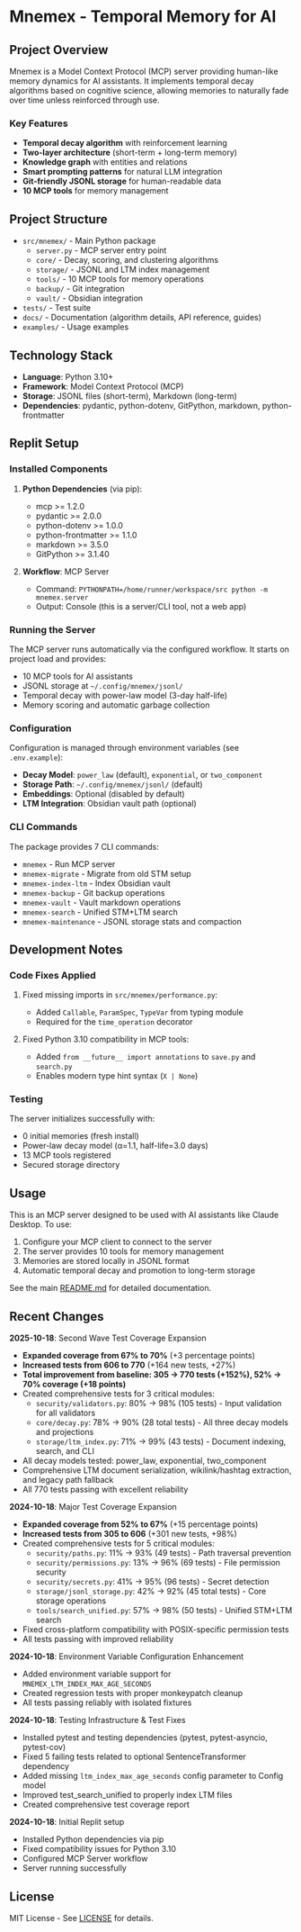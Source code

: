 # Mnemex - Temporal Memory for AI

## Project Overview

Mnemex is a Model Context Protocol (MCP) server providing human-like memory dynamics for AI assistants. It implements temporal decay algorithms based on cognitive science, allowing memories to naturally fade over time unless reinforced through use.

### Key Features

- **Temporal decay algorithm** with reinforcement learning
- **Two-layer architecture** (short-term + long-term memory)
- **Knowledge graph** with entities and relations
- **Smart prompting patterns** for natural LLM integration
- **Git-friendly JSONL storage** for human-readable data
- **10 MCP tools** for memory management

## Project Structure

- `src/mnemex/` - Main Python package
  - `server.py` - MCP server entry point
  - `core/` - Decay, scoring, and clustering algorithms
  - `storage/` - JSONL and LTM index management
  - `tools/` - 10 MCP tools for memory operations
  - `backup/` - Git integration
  - `vault/` - Obsidian integration
- `tests/` - Test suite
- `docs/` - Documentation (algorithm details, API reference, guides)
- `examples/` - Usage examples

## Technology Stack

- **Language**: Python 3.10+
- **Framework**: Model Context Protocol (MCP)
- **Storage**: JSONL files (short-term), Markdown (long-term)
- **Dependencies**: pydantic, python-dotenv, GitPython, markdown, python-frontmatter

## Replit Setup

### Installed Components

1. **Python Dependencies** (via pip):
   - mcp >= 1.2.0
   - pydantic >= 2.0.0
   - python-dotenv >= 1.0.0
   - python-frontmatter >= 1.1.0
   - markdown >= 3.5.0
   - GitPython >= 3.1.40

2. **Workflow**: MCP Server
   - Command: `PYTHONPATH=/home/runner/workspace/src python -m mnemex.server`
   - Output: Console (this is a server/CLI tool, not a web app)

### Running the Server

The MCP server runs automatically via the configured workflow. It starts on project load and provides:

- 10 MCP tools for AI assistants
- JSONL storage at `~/.config/mnemex/jsonl/`
- Temporal decay with power-law model (3-day half-life)
- Memory scoring and automatic garbage collection

### Configuration

Configuration is managed through environment variables (see `.env.example`):

- **Decay Model**: `power_law` (default), `exponential`, or `two_component`
- **Storage Path**: `~/.config/mnemex/jsonl/` (default)
- **Embeddings**: Optional (disabled by default)
- **LTM Integration**: Obsidian vault path (optional)

### CLI Commands

The package provides 7 CLI commands:

- `mnemex` - Run MCP server
- `mnemex-migrate` - Migrate from old STM setup
- `mnemex-index-ltm` - Index Obsidian vault
- `mnemex-backup` - Git backup operations
- `mnemex-vault` - Vault markdown operations
- `mnemex-search` - Unified STM+LTM search
- `mnemex-maintenance` - JSONL storage stats and compaction

## Development Notes

### Code Fixes Applied

1. Fixed missing imports in `src/mnemex/performance.py`:
   - Added `Callable`, `ParamSpec`, `TypeVar` from typing module
   - Required for the `time_operation` decorator

2. Fixed Python 3.10 compatibility in MCP tools:
   - Added `from __future__ import annotations` to `save.py` and `search.py`
   - Enables modern type hint syntax (`X | None`)

### Testing

The server initializes successfully with:
- 0 initial memories (fresh install)
- Power-law decay model (α=1.1, half-life=3.0 days)
- 13 MCP tools registered
- Secured storage directory

## Usage

This is an MCP server designed to be used with AI assistants like Claude Desktop. To use:

1. Configure your MCP client to connect to the server
2. The server provides 10 tools for memory management
3. Memories are stored locally in JSONL format
4. Automatic temporal decay and promotion to long-term storage

See the main [README.md](README.md) for detailed documentation.

## Recent Changes

**2025-10-18**: Second Wave Test Coverage Expansion
- **Expanded coverage from 67% to 70%** (+3 percentage points)
- **Increased tests from 606 to 770** (+164 new tests, +27%)
- **Total improvement from baseline: 305 → 770 tests (+152%), 52% → 70% coverage (+18 points)**
- Created comprehensive tests for 3 critical modules:
  - `security/validators.py`: 80% → 98% (105 tests) - Input validation for all validators
  - `core/decay.py`: 78% → 90% (28 total tests) - All three decay models and projections
  - `storage/ltm_index.py`: 71% → 99% (43 tests) - Document indexing, search, and CLI
- All decay models tested: power_law, exponential, two_component
- Comprehensive LTM document serialization, wikilink/hashtag extraction, and legacy path fallback
- All 770 tests passing with excellent reliability

**2024-10-18**: Major Test Coverage Expansion
- **Expanded coverage from 52% to 67%** (+15 percentage points)
- **Increased tests from 305 to 606** (+301 new tests, +98%)
- Created comprehensive tests for 5 critical modules:
  - `security/paths.py`: 11% → 93% (49 tests) - Path traversal prevention
  - `security/permissions.py`: 13% → 96% (69 tests) - File permission security
  - `security/secrets.py`: 41% → 95% (96 tests) - Secret detection
  - `storage/jsonl_storage.py`: 42% → 92% (45 total tests) - Core storage operations
  - `tools/search_unified.py`: 57% → 98% (50 tests) - Unified STM+LTM search
- Fixed cross-platform compatibility with POSIX-specific permission tests
- All tests passing with improved reliability

**2024-10-18**: Environment Variable Configuration Enhancement
- Added environment variable support for `MNEMEX_LTM_INDEX_MAX_AGE_SECONDS`
- Created regression tests with proper monkeypatch cleanup
- All tests passing reliably with isolated fixtures

**2024-10-18**: Testing Infrastructure & Test Fixes
- Installed pytest and testing dependencies (pytest, pytest-asyncio, pytest-cov)
- Fixed 5 failing tests related to optional SentenceTransformer dependency
- Added missing `ltm_index_max_age_seconds` config parameter to Config model
- Improved test_search_unified to properly index LTM files
- Created comprehensive test coverage report

**2024-10-18**: Initial Replit setup
- Installed Python dependencies via pip
- Fixed compatibility issues for Python 3.10
- Configured MCP Server workflow
- Server running successfully

## License

MIT License - See [LICENSE](LICENSE) for details.
